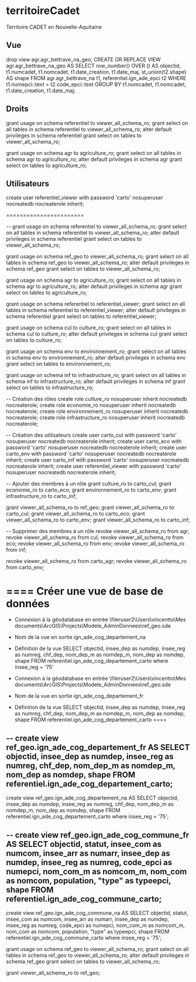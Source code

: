 # territoireCadet
Territoire CADET en Nouvelle-Aquitaine


## Vue
drop view agr.agr_bettrave_na_geo;
CREATE OR REPLACE VIEW agr.agr_bettrave_na_geo
AS SELECT row_number() OVER () AS objectid, t1.numcadet,
    t1.nomcadet,
    t1.date_creation,
    t1.date_maj,
    st_union(t2.shape) AS shape
   FROM agr.agr_bettrave_na t1,
    referentiel.ign_ade_epci t2
  WHERE t1.numepci::text = t2.code_epci::text
  GROUP BY t1.numcadet, t1.nomcadet, t1.date_creation, t1.date_maj;


## Droits

grant usage on schema referentiel to viewer_all_schema_ro;
grant select on all tables in schema referentiel to viewer_all_schema_ro;
alter default privileges in schema referentiel grant select on tables to viewer_all_schema_ro;

grant usage on schema agr to agriculture_ro;
grant select on all tables in schema agr to agriculture_ro;
alter default privileges in schema agr grant select on tables to agriculture_ro;

## Utilisateurs

create user referentiel_viewer with password 'carto' nosuperuser nocreatedb nocreaterole inherit;



=======================

--
grant usage on schema referentiel to viewer_all_schema_ro;
grant select on all tables in schema referentiel to viewer_all_schema_ro;
alter default privileges in schema referentiel grant select on tables to viewer_all_schema_ro;

grant usage on schema ref_geo to viewer_all_schema_ro;
grant select on all tables in schema ref_geo to viewer_all_schema_ro;
alter default privileges in schema ref_geo grant select on tables to viewer_all_schema_ro;

grant usage on schema agr to agriculture_ro;
grant select on all tables in schema agr to agriculture_ro;
alter default privileges in schema agr grant select on tables to agriculture_ro;

grant usage on schema referentiel to referentiel_viewer;
grant select on all tables in schema referentiel to referentiel_viewer;
alter default privileges in schema referentiel grant select on tables to referentiel_viewer;

grant usage on schema cul to culture_ro;
grant select on all tables in schema cul to culture_ro;
alter default privileges in schema cul grant select on tables to culture_ro;

grant usage on schema env to environnement_ro;
grant select on all tables in schema env to environnement_ro;
alter default privileges in schema env grant select on tables to environnement_ro;

grant usage on schema inf to infrastructure_ro;
grant select on all tables in schema inf to infrastructure_ro;
alter default privileges in schema inf grant select on tables to infrastructure_ro;

-- Création des rôles
create role culture_ro nosuperuser inherit nocreatedb  nocreaterole;
create role economie_ro nosuperuser inherit nocreatedb  nocreaterole;
create role environnement_ro nosuperuser inherit nocreatedb  nocreaterole;
create role infrastructure_ro nosuperuser inherit nocreatedb  nocreaterole;

-- Création des utilisateurs
create user carto_cul with password 'carto' nosuperuser nocreatedb nocreaterole inherit;
create user carto_eco with password 'carto' nosuperuser nocreatedb nocreaterole inherit;
create user carto_env with password 'carto' nosuperuser nocreatedb nocreaterole inherit;
create user carto_inf with password 'carto' nosuperuser nocreatedb nocreaterole inherit;
create user referentiel_viewer with password 'carto' nosuperuser nocreatedb nocreaterole inherit;

-- Ajouter des membres à un rôle
grant culture_ro to carto_cul;
grant economie_ro to carto_eco;
grant environnement_ro to carto_env;
grant infrastructure_ro to carto_inf;

grant viewer_all_schema_ro to ref_geo;
grant viewer_all_schema_ro to carto_cul;
grant viewer_all_schema_ro to carto_eco;
grant viewer_all_schema_ro to carto_env;
grant viewer_all_schema_ro to carto_inf;

-- Supprimer des membres à un rôle
revoke viewer_all_schema_ro from agr;
revoke viewer_all_schema_ro from cul;
revoke viewer_all_schema_ro from eco;
revoke viewer_all_schema_ro from env;
revoke viewer_all_schema_ro from inf;

revoke viewer_all_schema_ro from carto_agr;
revoke viewer_all_schema_ro from carto_env;


====
Créer une vue de base de données
====

* Connexion à la géodatabase en entrée
\\fileruser2\Users\vincentto\Mes documents\ArcGIS\Projects\Modele_AdminDonnees\ref_geo.sde
* Nom de la vue en sortie
ign_ade_cog_departement_na
* Définition de la vue
SELECT objectid, insee_dep as numdep, insee_reg as numreg, chf_dep, nom_dep_m as nomdep_m, nom_dep as nomdep, shape FROM referentiel.ign_ade_cog_departement_carto where insee_reg = '75' 

* Connexion à la géodatabase en entrée
\\fileruser2\Users\vincentto\Mes documents\ArcGIS\Projects\Modele_AdminDonnees\ref_geo.sde
* Nom de la vue en sortie
ign_ade_cog_departement_fr
* Définition de la vue
SELECT objectid, insee_dep as numdep, insee_reg as numreg, chf_dep, nom_dep_m as nomdep_m, nom_dep as nomdep, shape FROM referentiel.ign_ade_cog_departement_carto
====



--
create view ref_geo.ign_ade_cog_departement_fr AS
SELECT objectid, insee_dep as numdep, insee_reg as numreg, chf_dep, nom_dep_m as nomdep_m, nom_dep as nomdep, shape
FROM referentiel.ign_ade_cog_departement_carto;
--
create view ref_geo.ign_ade_cog_departement_na AS
SELECT objectid, insee_dep as numdep, insee_reg as numreg, chf_dep, nom_dep_m as nomdep_m, nom_dep as nomdep, shape
FROM referentiel.ign_ade_cog_departement_carto where insee_reg = '75';

--
create view ref_geo.ign_ade_cog_commune_fr AS
SELECT objectid, statut, insee_com as numcom, insee_arr as numarr, insee_dep as numdep, insee_reg as numreg, code_epci as numepci,
nom_com_m as nomcom_m, nom_com as nomcom, population, "type" as typeepci,  shape
FROM referentiel.ign_ade_cog_commune_carto;
--
create view ref_geo.ign_ade_cog_commune_na AS
SELECT objectid, statut, insee_com as numcom, insee_arr as numarr, insee_dep as numdep, insee_reg as numreg, code_epci as numepci,
nom_com_m as nomcom_m, nom_com as nomcom, population, "type" as typeepci,  shape
FROM referentiel.ign_ade_cog_commune_carto where insee_reg = '75';

grant usage on schema ref_geo to viewer_all_schema_ro;
grant select on all tables in schema ref_geo to viewer_all_schema_ro;
alter default privileges in schema ref_geo grant select on tables to viewer_all_schema_ro;

grant viewer_all_schema_ro to ref_geo;

